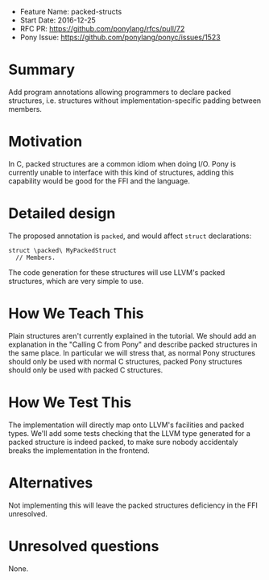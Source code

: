 - Feature Name: packed-structs
- Start Date: 2016-12-25
- RFC PR: https://github.com/ponylang/rfcs/pull/72
- Pony Issue: https://github.com/ponylang/ponyc/issues/1523

# Summary

Add program annotations allowing programmers to declare packed structures, i.e. structures without implementation-specific padding between members.

# Motivation

In C, packed structures are a common idiom when doing I/O. Pony is currently unable to interface with this kind of structures, adding this capability would be good for the FFI and the language.

# Detailed design

The proposed annotation is `packed`, and would affect `struct` declarations:

```pony
struct \packed\ MyPackedStruct
  // Members.
```

The code generation for these structures will use LLVM's packed structures, which are very simple to use.

# How We Teach This

Plain structures aren't currently explained in the tutorial. We should add an explanation in the "Calling C from Pony" and describe packed structures in the same place. In particular we will stress that, as normal Pony structures should only be used with normal C structures, packed Pony structures should only be used with packed C structures.

# How We Test This

The implementation will directly map onto LLVM's facilities and packed types. We'll add some tests checking that the LLVM type generated for a packed structure is indeed packed, to make sure nobody accidentaly breaks the implementation in the frontend.

# Alternatives

Not implementing this will leave the packed structures deficiency in the FFI unresolved.

# Unresolved questions

None.
